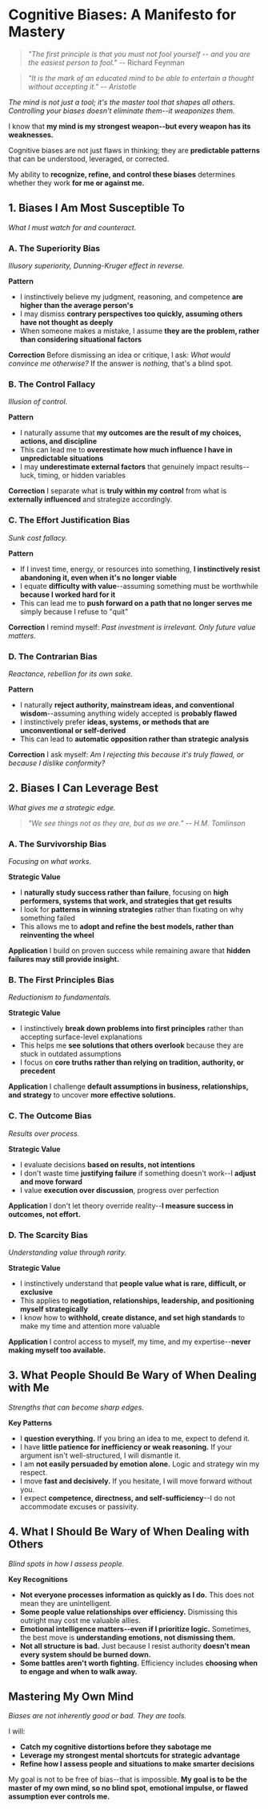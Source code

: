 # Cognitive Biases: A Manifesto for Mastery

> *"The first principle is that you must not fool yourself -- and you are the easiest person to fool."* -- Richard Feynman

> *"It is the mark of an educated mind to be able to entertain a thought without accepting it." -- Aristotle*

*The mind is not just a tool; it's the master tool that shapes all others. Controlling your biases doesn't eliminate them--it weaponizes them.*

I know that **my mind is my strongest weapon--but every weapon has its weaknesses.**

Cognitive biases are not just flaws in thinking; they are **predictable patterns** that can be understood, leveraged, or corrected.

My ability to **recognize, refine, and control these biases** determines whether they work **for me or against me.**

## 1. Biases I Am Most Susceptible To

*What I must watch for and counteract.*

### A. The Superiority Bias

*Illusory superiority, Dunning-Kruger effect in reverse.*

**Pattern**
- I instinctively believe my judgment, reasoning, and competence **are higher than the average person's**
- I may dismiss **contrary perspectives too quickly, assuming others have not thought as deeply**
- When someone makes a mistake, I assume **they are the problem, rather than considering situational factors**

**Correction**
Before dismissing an idea or critique, I ask: *What would convince me otherwise?* If the answer is *nothing,* that's a blind spot.

### B. The Control Fallacy

*Illusion of control.*

**Pattern**
- I naturally assume that **my outcomes are the result of my choices, actions, and discipline**
- This can lead me to **overestimate how much influence I have in unpredictable situations**
- I may **underestimate external factors** that genuinely impact results--luck, timing, or hidden variables

**Correction**
I separate what is **truly within my control** from what is **externally influenced** and strategize accordingly.

### C. The Effort Justification Bias

*Sunk cost fallacy.*

**Pattern**
- If I invest time, energy, or resources into something, **I instinctively resist abandoning it, even when it's no longer viable**
- I equate **difficulty with value**--assuming something must be worthwhile **because I worked hard for it**
- This can lead me to **push forward on a path that no longer serves me** simply because I refuse to "quit"

**Correction**
I remind myself: *Past investment is irrelevant. Only future value matters.*

### D. The Contrarian Bias

*Reactance, rebellion for its own sake.*

**Pattern**
- I naturally **reject authority, mainstream ideas, and conventional wisdom**--assuming anything widely accepted is **probably flawed**
- I instinctively prefer **ideas, systems, or methods that are unconventional or self-derived**
- This can lead to **automatic opposition rather than strategic analysis**

**Correction**
I ask myself: *Am I rejecting this because it's truly flawed, or because I dislike conformity?*

## 2. Biases I Can Leverage Best

*What gives me a strategic edge.*

> *"We see things not as they are, but as we are." -- H.M. Tomlinson*

### A. The Survivorship Bias

*Focusing on what works.*

**Strategic Value**
- I **naturally study success rather than failure**, focusing on **high performers, systems that work, and strategies that get results**
- I look for **patterns in winning strategies** rather than fixating on why something failed
- This allows me to **adopt and refine the best models, rather than reinventing the wheel**

**Application**
I build on proven success while remaining aware that **hidden failures may still provide insight.**

### B. The First Principles Bias

*Reductionism to fundamentals.*

**Strategic Value**
- I instinctively **break down problems into first principles** rather than accepting surface-level explanations
- This helps me **see solutions that others overlook** because they are stuck in outdated assumptions
- I focus on **core truths rather than relying on tradition, authority, or precedent**

**Application**
I challenge **default assumptions in business, relationships, and strategy** to uncover **more effective solutions.**

### C. The Outcome Bias

*Results over process.*

**Strategic Value**
- I evaluate decisions **based on results, not intentions**
- I don't waste time **justifying failure** if something doesn't work--I **adjust and move forward**
- I value **execution over discussion**, progress over perfection

**Application**
I don't let theory override reality--**I measure success in outcomes, not effort.**

### D. The Scarcity Bias

*Understanding value through rarity.*

**Strategic Value**
- I instinctively understand that **people value what is rare, difficult, or exclusive**
- This applies to **negotiation, relationships, leadership, and positioning myself strategically**
- I know how to **withhold, create distance, and set high standards** to make my time and attention more valuable

**Application**
I control access to myself, my time, and my expertise--**never making myself too available.**

## 3. What People Should Be Wary of When Dealing with Me

*Strengths that can become sharp edges.*

**Key Patterns**
- I **question everything.** If you bring an idea to me, expect to defend it.
- I have **little patience for inefficiency or weak reasoning.** If your argument isn't well-structured, I will dismantle it.
- I am **not easily persuaded by emotion alone.** Logic and strategy win my respect.
- I move **fast and decisively.** If you hesitate, I will move forward without you.
- I expect **competence, directness, and self-sufficiency**--I do not accommodate excuses or passivity.

## 4. What I Should Be Wary of When Dealing with Others

*Blind spots in how I assess people.*

**Key Recognitions**
- **Not everyone processes information as quickly as I do.** This does not mean they are unintelligent.
- **Some people value relationships over efficiency.** Dismissing this outright may cost me valuable allies.
- **Emotional intelligence matters--even if I prioritize logic.** Sometimes, the best move is **understanding emotions, not dismissing them.**
- **Not all structure is bad.** Just because I resist authority **doesn't mean every system should be burned down.**
- **Some battles aren't worth fighting.** Efficiency includes **choosing when to engage and when to walk away.**

## Mastering My Own Mind

*Biases are not inherently good or bad. They are tools.*

I will:
- **Catch my cognitive distortions before they sabotage me**
- **Leverage my strongest mental shortcuts for strategic advantage**
- **Refine how I assess people and situations to make smarter decisions**

My goal is not to be free of bias--that is impossible. **My goal is to be the master of my own mind, so no blind spot, emotional impulse, or flawed assumption ever controls me.**